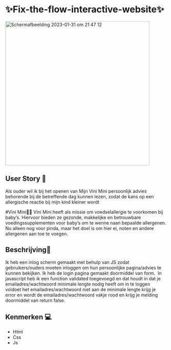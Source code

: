 # ✨Fix-the-flow-interactive-website✨
<img width="450" alt="Schermafbeelding 2023-01-31 om 21 47 12" src="https://user-images.githubusercontent.com/112856019/215879226-603c4907-2fc8-4e17-82e3-be565bf59151.png">

## User Story 👥 
 Als ouder wil ik bij het openen van Mijn Vini Mini persoonlijk advies behorende bij de betreffende dag kunnen lezen, zodat de kans op een allergische reactie bij mijn kind kleiner wordt
 
 #Vini Mini🥚🥜
Vini Mini heeft als missie om voedselallergie te voorkomen bij baby’s. Hiervoor bieden ze gezonde, makkelijke en betrouwbare voedingssupplementen voor baby’s om te wenne naan bepaalde allergenen. Nu alleen nog voor pinda, maar het doel is om hier ei, noten en andere allergenen aan toe te voegen.

## Beschrijving📝
Ik heb een inlog scherm gemaakt met behulp van JS zodat gebruikers/ouders moeten inloggen om hun persoonlijke pagina/advies te kunnen bekijken.
Ik heb de login pagina gemaakt doormiddel van form. 
In javascript heb ik een function validated toegevoegd en dat houdt in dat je emailadres/wachtwoord minimale lengte nodig heeft om in te loggen voldoet het emailadres/wachtwoord niet aan de minimale lengte krijg je error en wordt de emailadres/wachtwoord vakje rood en krijg je melding doormiddel van return false. 

## Kenmerken 💻

* Html
* Css
* Js
